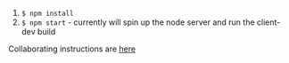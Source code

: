 1. `$ npm install`
2. `$ npm start` - currently will spin up the node server and run the client-dev build

Collaborating instructions are [here](https://github.com/hackoregon/btc-frontend-2016-ReactRedux/wiki/Collaborating)
